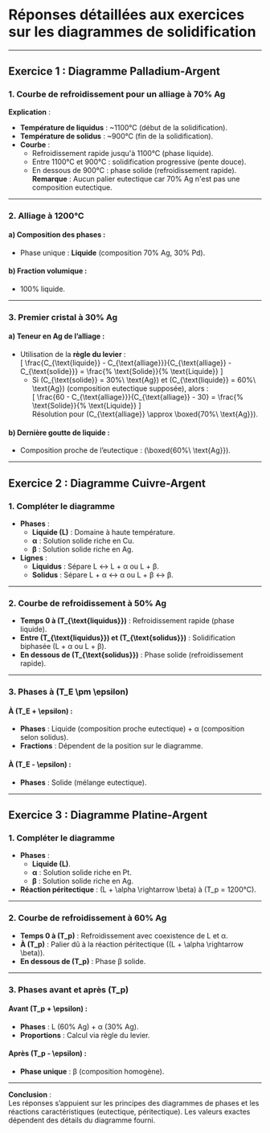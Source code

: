 # Réponses détaillées aux exercices sur les diagrammes de solidification

---

## **Exercice 1 : Diagramme Palladium-Argent**

### **1. Courbe de refroidissement pour un alliage à 70% Ag**
**Explication** :  
- **Température de liquidus** : ~1100°C (début de la solidification).  
- **Température de solidus** : ~900°C (fin de la solidification).  
- **Courbe** :  
  - Refroidissement rapide jusqu'à 1100°C (phase liquide).  
  - Entre 1100°C et 900°C : solidification progressive (pente douce).  
  - En dessous de 900°C : phase solide (refroidissement rapide).  
**Remarque** : Aucun palier eutectique car 70% Ag n'est pas une composition eutectique.

---

### **2. Alliage à 1200°C**
#### **a) Composition des phases** :  
- Phase unique : **Liquide** (composition 70% Ag, 30% Pd).  

#### **b) Fraction volumique** :  
- 100% liquide.  

---

### **3. Premier cristal à 30% Ag**
#### **a) Teneur en Ag de l’alliage** :  
- Utilisation de la **règle du levier** :  
  \[
  \frac{C_{\text{liquide}} - C_{\text{alliage}}}{C_{\text{alliage}} - C_{\text{solide}}} = \frac{\% \text{Solide}}{\% \text{Liquide}}
  \]  
  - Si \(C_{\text{solide}} = 30\%\ \text{Ag}\) et \(C_{\text{liquide}} = 60\%\ \text{Ag}\) (composition eutectique supposée), alors :  
  \[
  \frac{60 - C_{\text{alliage}}}{C_{\text{alliage}} - 30} = \frac{\% \text{Solide}}{\% \text{Liquide}}
  \]  
  Résolution pour \(C_{\text{alliage}} \approx \boxed{70\%\ \text{Ag}}\).  

#### **b) Dernière goutte de liquide** :  
- Composition proche de l’eutectique : \(\boxed{60\%\ \text{Ag}}\).  

---

## **Exercice 2 : Diagramme Cuivre-Argent**

### **1. Compléter le diagramme**  
- **Phases** :  
  - **Liquide (L)** : Domaine à haute température.  
  - **α** : Solution solide riche en Cu.  
  - **β** : Solution solide riche en Ag.  
- **Lignes** :  
  - **Liquidus** : Sépare L ↔ L + α ou L + β.  
  - **Solidus** : Sépare L + α ↔ α ou L + β ↔ β.  

---

### **2. Courbe de refroidissement à 50% Ag**  
- **Temps 0 à \(T_{\text{liquidus}}\)** : Refroidissement rapide (phase liquide).  
- **Entre \(T_{\text{liquidus}}\) et \(T_{\text{solidus}}\)** : Solidification biphasée (L + α ou L + β).  
- **En dessous de \(T_{\text{solidus}}\)** : Phase solide (refroidissement rapide).  

---

### **3. Phases à \(T_E \pm \epsilon\)**  
#### **À \(T_E + \epsilon\)** :  
- **Phases** : Liquide (composition proche eutectique) + α (composition selon solidus).  
- **Fractions** : Dépendent de la position sur le diagramme.  

#### **À \(T_E - \epsilon\)** :  
- **Phases** : Solide (mélange eutectique).  

---

## **Exercice 3 : Diagramme Platine-Argent**

### **1. Compléter le diagramme**  
- **Phases** :  
  - **Liquide (L)**.  
  - **α** : Solution solide riche en Pt.  
  - **β** : Solution solide riche en Ag.  
- **Réaction péritectique** : \(L + \alpha \rightarrow \beta\) à \(T_p = 1200°C\).  

---

### **2. Courbe de refroidissement à 60% Ag**  
- **Temps 0 à \(T_p\)** : Refroidissement avec coexistence de L et α.  
- **À \(T_p\)** : Palier dû à la réaction péritectique (\(L + \alpha \rightarrow \beta\)).  
- **En dessous de \(T_p\)** : Phase β solide.  

---

### **3. Phases avant et après \(T_p\)**  
#### **Avant \(T_p + \epsilon\)** :  
- **Phases** : L (60% Ag) + α (30% Ag).  
- **Proportions** : Calcul via règle du levier.  

#### **Après \(T_p - \epsilon\)** :  
- **Phase unique** : β (composition homogène).  

---

**Conclusion** :  
Les réponses s’appuient sur les principes des diagrammes de phases et les réactions caractéristiques (eutectique, péritectique). Les valeurs exactes dépendent des détails du diagramme fourni.